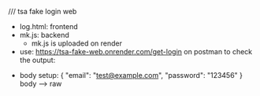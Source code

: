 /// tsa fake login web
- log.html: frontend
- mk.js: backend
  + mk.js is uploaded on render
- use: https://tsa-fake-web.onrender.com/get-login on postman to check the output:
 + body setup:
     {
    "email": "test@example.com",
    "password": "123456"
}
body --> raw

